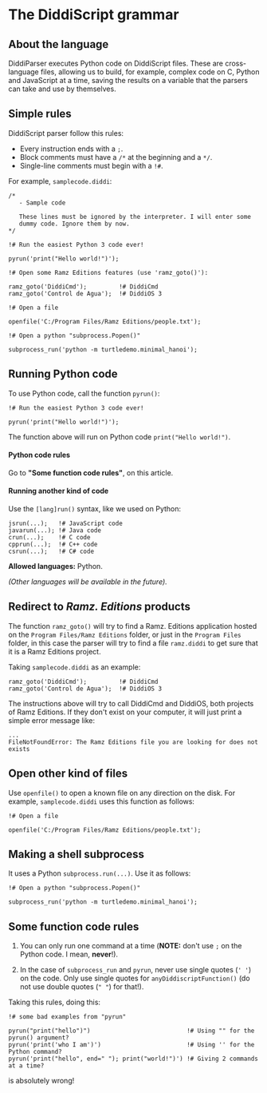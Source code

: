 # The DiddiScript grammar

## About the language

DiddiParser executes Python code on DiddiScript files. These are
cross-language files, allowing us to build, for example, complex code on C, Python
and JavaScript at a time, saving the results on a variable that the parsers can
take and use by themselves.

## Simple rules

DiddiScript parser follow this rules:

- Every instruction ends with a `;`.
- Block comments must have a `/*` at the beginning and a `*/`.
- Single-line comments must begin with a `!#`.

For example, `samplecode.diddi`:

```
/*
   - Sample code

   These lines must be ignored by the interpreter. I will enter some
   dummy code. Ignore them by now.
*/

!# Run the easiest Python 3 code ever!

pyrun('print("Hello world!")');

!# Open some Ramz Editions features (use 'ramz_goto()'):

ramz_goto('DiddiCmd');         !# DiddiCmd
ramz_goto('Control de Agua');  !# DiddiOS 3

!# Open a file

openfile('C:/Program Files/Ramz Editions/people.txt');

!# Open a python "subprocess.Popen()"

subprocess_run('python -m turtledemo.minimal_hanoi');
```

## Running Python code

To use Python code, call the function `pyrun()`:

```
!# Run the easiest Python 3 code ever!

pyrun('print("Hello world!")');
```

The function above will run on Python code `print("Hello world!")`.

#### Python code rules

Go to __"Some function code rules"__, on this article.

#### Running another kind of code

Use the `[lang]run()` syntax, like we used on Python:

```
jsrun(...);   !# JavaScript code
javarun(...); !# Java code
crun(...);    !# C code
cpprun(...);  !# C++ code
csrun(...);   !# C# code
```

**Allowed languages:** Python.

_(Other languages will be available in the future)._

## Redirect to _Ramz. Editions_ products

The function `ramz_goto()` will try to find a Ramz. Editions application hosted
on the `Program Files/Ramz Editions` folder, or just in the `Program Files`
folder, in this case the parser will try to find a file `ramz.diddi` to get sure
that it is a Ramz Editions project.

Taking `samplecode.diddi` as an example:

```
ramz_goto('DiddiCmd');         !# DiddiCmd
ramz_goto('Control de Agua');  !# DiddiOS 3
```

The instructions above will try to call DiddiCmd and DiddiOS, both projects of
Ramz Editions. If they don't exist on your computer, it will just print a
simple error message like:

```
...
FileNotFoundError: The Ramz Editions file you are looking for does not exists
```

## Open other kind of files

Use `openfile()` to open a known file on any direction on the disk. For example,
`samplecode.diddi` uses this function as follows:

```
!# Open a file

openfile('C:/Program Files/Ramz Editions/people.txt');
```

## Making a shell subprocess

It uses a Python `subprocess.run(...)`. Use it as follows:

```
!# Open a python "subprocess.Popen()"

subprocess_run('python -m turtledemo.minimal_hanoi');
```

## Some function code rules

1. You can only run one command at a time (__NOTE:__ don't use `;` on the Python
   code. I mean, __never__!).

2. In the case of `subprocess_run` and `pyrun`, never use single quotes (`' '`)
   on the code. Only use single quotes for `anyDiddiscriptFunction()` (do not
   use double quotes (`" "`) for that!).

Taking this rules, doing this:

```
!# some bad examples from "pyrun"

pyrun("print("hello")")                           !# Using "" for the pyrun() argument?
pyrun('print('who I am')')                        !# Using '' for the Python command?
pyrun('print("hello", end=" "); print("world!")') !# Giving 2 commands at a time?
```

is absolutely wrong!
